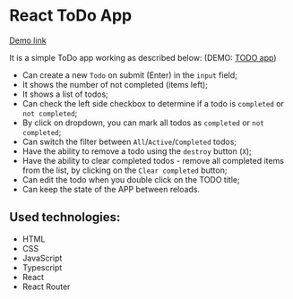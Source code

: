 # React ToDo App

[Demo link](https://andrii-kuzmenko.github.io/todo-app/)

It is a simple ToDo app working as described below: (DEMO: [TODO app](https://Bibicutu.github.io/react_todo-app/))

  - Can create a new `Todo` on submit (Enter) in the `input` field;
  - It shows the number of not completed (items left);
  - It shows a list of todos;
  - Can check the left side checkbox to determine if a todo is `completed` or `not completed`;
  - By click on dropdown, you can mark all todos as `completed` or `not completed`;
  - Can switch the filter between `All`/`Active`/`Completed` todos;
  - Have the ability to remove a todo using the `destroy` button (`X`);
  - Have the ability to clear completed todos - remove all completed items from the list, by clicking on the `Clear completed` button;
  - Can edit the todo when you double click on the TODO title;
  - Can keep the state of the APP between reloads.

## Used technologies:

- HTML 
- CSS
- JavaScript
- Typescript
- React
- React Router